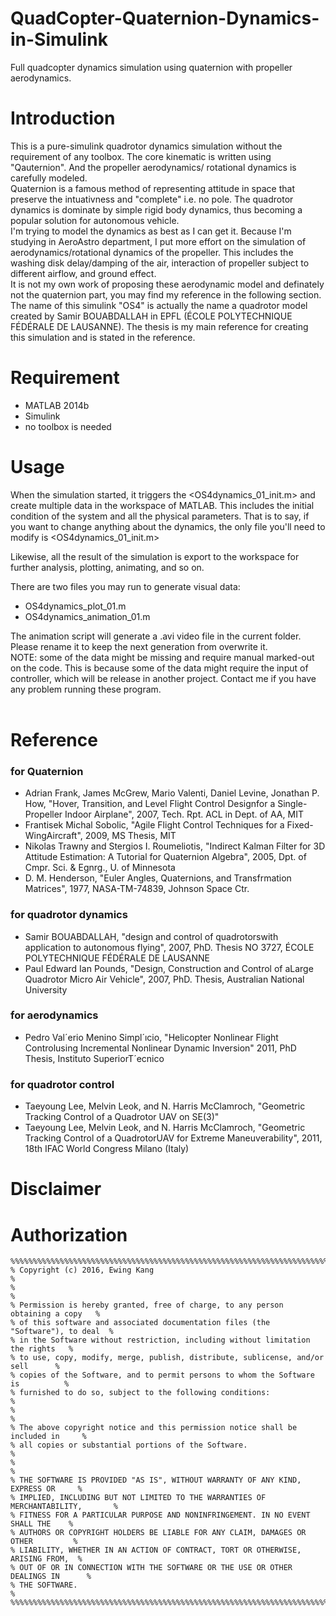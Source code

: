 # QuadCopter-Quaternion-Dynamics-in-Simulink
Full quadcopter dynamics simulation using quaternion with propeller aerodynamics.

# Introduction
This is a pure-simulink quadrotor dynamics simulation without the requirement of any toolbox. The core kinematic is written using "Qauternion". And the propeller aerodynamics/ rotational dynamics is carefully modeled.   
Quaternion is a famous method of representing attitude in space that preserve the intuativness and "complete" i.e. no pole. The quadrotor dynamics is dominate by simple rigid body dynamics, thus becoming a popular solution for autonomous vehicle.  
I'm trying to model the dynamics as best as I can get it. Because I'm studying in AeroAstro department, I put more effort on the simulation of aerodynamics/rotational dynamics of the propeller. This includes the washing disk delay/damping of the air, interaction of propeller subject to different airflow, and ground effect.   
It is not my own work of proposing these aerodynamic model and definately not the quaternion part, you may find my reference in the following section. The name of this simulink "OS4" is actually the name a quadrotor model created by Samir BOUABDALLAH in EPFL (ÉCOLE POLYTECHNIQUE FÉDÉRALE DE LAUSANNE). The thesis is my main reference for creating this simulation and is stated in the reference.

# Requirement
* MATLAB 2014b
* Simulink
* no toolbox is needed

# Usage  
When the simulation started, it triggers the <OS4dynamics_01_init.m> and create multiple data in the workspace of MATLAB. This includes the initial condition of the system and all the physical parameters. That is to say, if you want to change anything about the dynamics, the only file you'll need to modify is <OS4dynamics_01_init.m>  

Likewise, all the result of the simulation is export to the workspace for further analysis, plotting, animating, and so on.   
  
There are two files you may run to generate visual data: 
* OS4dynamics_plot_01.m  
* OS4dynamics_animation_01.m   
  
The animation script will generate a .avi video file in the current folder. Please rename it to keep the next generation from overwrite it.  
NOTE: some of the data might be missing and require manual marked-out on the code. This is because some of the data might require the input of controller, which will be release in another project. Contact me if you have any problem running these program.  
  

# Reference

### for Quaternion
* Adrian Frank, James McGrew, Mario Valenti, Daniel Levine, Jonathan P. How, "Hover, Transition, and Level Flight Control Designfor a Single-Propeller Indoor Airplane", 2007, Tech. Rpt. ACL in Dept. of AA, MIT   
* Frantisek Michal Sobolic, "Agile Flight Control Techniques for a Fixed-WingAircraft", 2009, MS Thesis, MIT   
* Nikolas Trawny and Stergios I. Roumeliotis, "Indirect Kalman Filter for 3D Attitude Estimation: A Tutorial for Quaternion Algebra", 2005, Dpt. of Cmpr. Sci. & Egnrg., U. of Minnesota   
* D. M. Henderson, "Euler Angles, Quaternions, and Transfrmation Matrices", 1977, NASA-TM-74839, Johnson Space Ctr.   


### for quadrotor dynamics  
* Samir BOUABDALLAH, "design and control of quadrotorswith application to autonomous flying", 2007, PhD. Thesis NO 3727, ÉCOLE POLYTECHNIQUE FÉDÉRALE DE LAUSANNE     
* Paul Edward Ian Pounds, "Design, Construction and Control of aLarge Quadrotor Micro Air Vehicle", 2007, PhD. Thesis, Australian National University   
 
### for aerodynamics
* Pedro Val´erio Menino Simpl´ıcio, "Helicopter Nonlinear Flight Controlusing Incremental Nonlinear Dynamic Inversion" 2011, PhD Thesis, Instituto SuperiorT´ecnico   

### for quadrotor control  
* Taeyoung Lee, Melvin Leok, and N. Harris McClamroch, "Geometric Tracking Control of a Quadrotor UAV on SE(3)"   
* Taeyoung Lee, Melvin Leok, and N. Harris McClamroch, "Geometric Tracking Control of a QuadrotorUAV for Extreme Maneuverability", 2011,  18th IFAC World Congress Milano (Italy)   
  
# Disclaimer

# Authorization
```
%%%%%%%%%%%%%%%%%%%%%%%%%%%%%%%%%%%%%%%%%%%%%%%%%%%%%%%%%%%%%%%%%%%%%%%%%%%%%%%%%%  
% Copyright (c) 2016, Ewing Kang                                                 %   
%                                                                                %  
% Permission is hereby granted, free of charge, to any person obtaining a copy   %  
% of this software and associated documentation files (the "Software"), to deal  %  
% in the Software without restriction, including without limitation the rights   %  
% to use, copy, modify, merge, publish, distribute, sublicense, and/or sell      %  
% copies of the Software, and to permit persons to whom the Software is          %    
% furnished to do so, subject to the following conditions:                       %  
%                                                                                %  
% The above copyright notice and this permission notice shall be included in     %  
% all copies or substantial portions of the Software.                            %  
%                                                                                %  
% THE SOFTWARE IS PROVIDED "AS IS", WITHOUT WARRANTY OF ANY KIND, EXPRESS OR     %  
% IMPLIED, INCLUDING BUT NOT LIMITED TO THE WARRANTIES OF MERCHANTABILITY,       %  
% FITNESS FOR A PARTICULAR PURPOSE AND NONINFRINGEMENT. IN NO EVENT SHALL THE    %  
% AUTHORS OR COPYRIGHT HOLDERS BE LIABLE FOR ANY CLAIM, DAMAGES OR OTHER         %  
% LIABILITY, WHETHER IN AN ACTION OF CONTRACT, TORT OR OTHERWISE, ARISING FROM,  %  
% OUT OF OR IN CONNECTION WITH THE SOFTWARE OR THE USE OR OTHER DEALINGS IN      %  
% THE SOFTWARE.                                                                  %  
%%%%%%%%%%%%%%%%%%%%%%%%%%%%%%%%%%%%%%%%%%%%%%%%%%%%%%%%%%%%%%%%%%%%%%%%%%%%%%%%%% 
```
